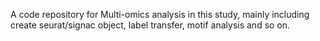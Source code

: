 A code repository for Multi-omics analysis in this study, mainly including create seurat/signac object, label transfer, motif analysis and so on.
